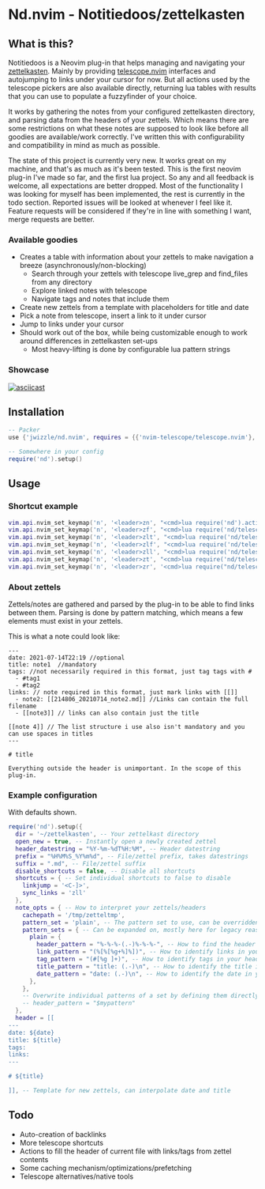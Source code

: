 # Nd.nvim - Notitiedoos/zettelkasten

## What is this?

Notitiedoos is a Neovim plug-in that helps managing and navigating your [zettelkasten](https://zettelkasten.de/posts/overview/).
Mainly by providing [telescope.nvim](https://github.com/nvim-telescope/telescope.nvim) interfaces and autojumping to links under your cursor for now. But all actions used by the telescope pickers are also available directly, returning lua tables with results that you can use to populate a fuzzyfinder of your choice.

It works by gathering the notes from your configured zettelkasten directory, and parsing data from the headers of your zettels. Which means there are some restrictions on what these notes are supposed to look like before all goodies are available/work correctly. I've written this with configurability and compatibility in mind as much as possible.

The state of this project is currently very new. It works great on my machine, and that's as much as it's been tested. This is the first neovim plug-in I've made so far, and the first lua project. So any and all feedback is welcome, all expectations are better dropped.
Most of the functionality I was looking for myself has been implemented, the rest is currently in the todo section. Reported issues will be looked at whenever I feel like it. Feature requests will be considered if they're in line with something I want, merge requests are better.

### Available goodies

* Creates a table with information about your zettels to make navigation a breeze (asynchronously/non-blocking)
  * Search through your zettels with telescope live_grep and find_files from any directory
  * Explore linked notes with telescope
  * Navigate tags and notes that include them
* Create new zettels from a template with placeholders for title and date
* Pick a note from telescope, insert a link to it under cursor
* Jump to links under your cursor
* Should work out of the box, while being customizable enough to work around differences in zettelkasten set-ups
  * Most heavy-lifting is done by configurable lua pattern strings

### Showcase

[![asciicast](https://asciinema.org/a/Pdwr4B2nHDyOA6ovi5SxvnICf.svg)](https://asciinema.org/a/Pdwr4B2nHDyOA6ovi5SxvnICf)

## Installation

```lua
-- Packer
use {'jwizzle/nd.nvim', requires = {{'nvim-telescope/telescope.nvim'}, {'nvim-lua/popup.nvim'}, {'nvim-lua/plenary.nvim'}}}

-- Somewhere in your config
require('nd').setup()
```

## Usage

### Shortcut example

```lua
vim.api.nvim_set_keymap('n', '<leader>zn', "<cmd>lua require('nd').actions.new()<CR>", {})
vim.api.nvim_set_keymap('n', '<leader>zf', "<cmd>lua require('nd/telescope').find_notes()<CR>", {})
vim.api.nvim_set_keymap('n', '<leader>zlt', "<cmd>lua require('nd/telescope').find_links_to()<CR>", {})
vim.api.nvim_set_keymap('n', '<leader>zlf', "<cmd>lua require('nd/telescope').find_links_from()<CR>", {})
vim.api.nvim_set_keymap('n', '<leader>zll', "<cmd>lua require('nd/telescope').insert_link()<CR>", {})
vim.api.nvim_set_keymap('n', '<leader>zt', "<cmd>lua require('nd/telescope').find_tags()<CR>", {})
vim.api.nvim_set_keymap('n', '<leader>zr', '<cmd>lua require("nd/telescope").live_grep()<CR>', {})
```

### About zettels

Zettels/notes are gathered and parsed by the plug-in to be able to find links between them.
Parsing is done by pattern matching, which means a few elements must exist in your zettels.

This is what a note could look like:
```
---
date: 2021-07-14T22:19 //optional
title: note1  //mandatory
tags: //not necessarily required in this format, just tag tags with #
  - #tag1
  - #tag2
links: // note required in this format, just mark links with [[]]
  - note2: [[214806_20210714_note2.md]] //Links can contain the full filename
  - [[note3]] // links can also contain just the title

[[note 4]] // The list structure i use also isn't mandatory and you can use spaces in titles
---

# title

Everything outside the header is unimportant. In the scope of this plug-in.
```

### Example configuration

With defaults shown.

```lua
require('nd').setup({
  dir = '~/zettelkasten', -- Your zettelkast directory
  open_new = true, -- Instantly open a newly created zettel
  header_datestring = "%Y-%m-%dT%H:%M", -- Header datestring
  prefix = "%H%M%S_%Y%m%d", -- File/zettel prefix, takes datestrings
  suffix = ".md", -- File/zettel suffix
  disable_shortcuts = false, -- Disable all shortcuts
  shortcuts = { -- Set individual shortcuts to false to disable
    linkjump = '<C-]>',
    sync_links = 'zll'
  },
  note_opts = { -- How to interpret your zettels/headers
    cachepath = '/tmp/zetteltmp',
    pattern_set = 'plain', -- The pattern set to use, can be overridden individually
    pattern_sets = { -- Can be expanded on, mostly here for legacy reasons
      plain = {
        header_pattern = "%-%-%-(.-)%-%-%-", -- How to find the header in your zettel
        link_pattern = "(%[%[%g+%]%])", -- How to identify links in your header
        tag_pattern = "(#[%g ]+)", -- How to identify tags in your header
        title_pattern = "title: (.-)\n", -- How to identify the title in your header
        date_pattern = "date: (.-)\n", -- How to identify the date in your header
      },
    },
    -- Overwrite individual patterns of a set by defining them directly in note_opts
    -- header_pattern = "$mypattern"
  },
  header = [[
---
date: ${date}
title: ${title}
tags:
links:
---

# ${title}

]], -- Template for new zettels, can interpolate date and title
```

## Todo

* Auto-creation of backlinks
* More telescope shortcuts
* Actions to fill the header of current file with links/tags from zettel contents
* Some caching mechanism/optimizations/prefetching
* Telescope alternatives/native tools

